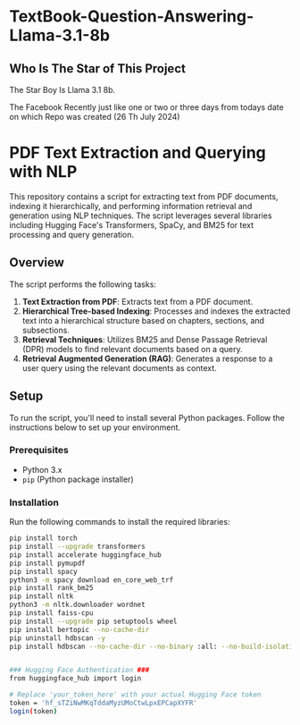 # TextBook-Question-Answering-Llama-3.1-8b

## Who Is The Star of This Project ##
The Star Boy Is Llama 3.1 8b.

The Facebook Recently just like one or two or three days from todays date on which Repo was created (26 Th July 2024)

# PDF Text Extraction and Querying with NLP

This repository contains a script for extracting text from PDF documents, indexing it hierarchically, and performing information retrieval and generation using NLP techniques. The script leverages several libraries including Hugging Face's Transformers, SpaCy, and BM25 for text processing and query generation.

## Overview

The script performs the following tasks:

1. **Text Extraction from PDF**: Extracts text from a PDF document.
2. **Hierarchical Tree-based Indexing**: Processes and indexes the extracted text into a hierarchical structure based on chapters, sections, and subsections.
3. **Retrieval Techniques**: Utilizes BM25 and Dense Passage Retrieval (DPR) models to find relevant documents based on a query.
4. **Retrieval Augmented Generation (RAG)**: Generates a response to a user query using the relevant documents as context.

## Setup

To run the script, you'll need to install several Python packages. Follow the instructions below to set up your environment.

### Prerequisites

- Python 3.x
- `pip` (Python package installer)

### Installation

Run the following commands to install the required libraries:

```bash
pip install torch
pip install --upgrade transformers
pip install accelerate huggingface_hub
pip install pymupdf
pip install spacy
python3 -m spacy download en_core_web_trf
pip install rank_bm25
pip install nltk
python3 -m nltk.downloader wordnet
pip install faiss-cpu
pip install --upgrade pip setuptools wheel
pip install bertopic --no-cache-dir
pip uninstall hdbscan -y
pip install hdbscan --no-cache-dir --no-binary :all: --no-build-isolation


### Hugging Face Authentication ###
from huggingface_hub import login

# Replace 'your_token_here' with your actual Hugging Face token
token = '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'
login(token)


